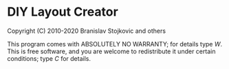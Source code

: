 # DIY Layout Creator
Copyright (C) 2010-2020 Branislav Stojkovic and others

This program comes with ABSOLUTELY NO WARRANTY; for details type *W*.
This is free software, and you are welcome to redistribute it
under certain conditions; type *C* for details.